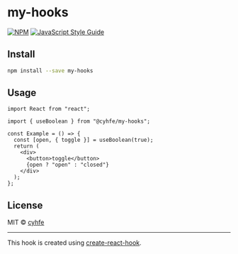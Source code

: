 # my-hooks

>

[![NPM](https://img.shields.io/npm/v/@cyhfe/my-hooks.svg)](https://www.npmjs.com/package/@cyhfe/my-hooks) [![JavaScript Style Guide](https://img.shields.io/badge/code_style-standard-brightgreen.svg)](https://standardjs.com)

## Install

```bash
npm install --save my-hooks
```

## Usage

```tsx
import React from "react";

import { useBoolean } from "@cyhfe/my-hooks";

const Example = () => {
  const [open, { toggle }] = useBoolean(true);
  return (
    <div>
      <button>toggle</button>
      {open ? "open" : "closed"}
    </div>
  );
};
```

## License

MIT © [cyhfe](https://github.com/cyhfe)

---

This hook is created using [create-react-hook](https://github.com/hermanya/create-react-hook).
